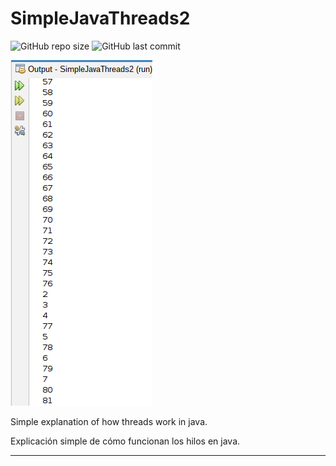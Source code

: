 # SimpleJavaThreads2

![GitHub repo size](https://img.shields.io/github/repo-size/dfleper/SimpleJavaThreads2?logo=github)
![GitHub last commit](https://img.shields.io/github/last-commit/dfleper/SimpleJavaThreads2?color=blue&label=last-commit&logo=github&logoColor=white)

![ScreenShot](https://github.com/dfleper/SimpleJavaThreads2/blob/master/src/ScreenShot/ScreenShot.png)

Simple explanation of how threads work in java. 

Explicación simple de cómo funcionan los hilos en java. 

-----
